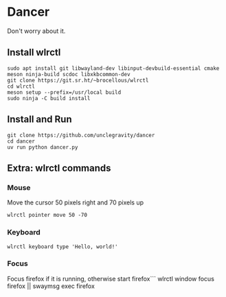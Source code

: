 # Dancer
Don't worry about it.

## Install wlrctl
```
sudo apt install git libwayland-dev libinput-devbuild-essential cmake meson ninja-build scdoc libxkbcommon-dev 
git clone https://git.sr.ht/~brocellous/wlrctl
cd wlrctl
meson setup --prefix=/usr/local build
sudo ninja -C build install
```

## Install and Run
```
git clone https://github.com/unclegravity/dancer
cd dancer
uv run python dancer.py
```

## Extra: wlrctl commands

### Mouse
Move the cursor 50 pixels right and 70 pixels up
```
wlrctl pointer move 50 -70
```

### Keyboard
```
wlrctl keyboard type 'Hello, world!'
```

### Focus
Focus firefox if it is running, otherwise start firefox```
wlrctl window focus firefox || swaymsg exec firefox
```
